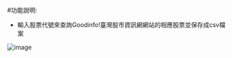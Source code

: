 #功能說明:
* 輸入股票代號來查詢Goodinfo!臺灣股市資訊網網站的相應股票並保存成csv檔案

![image](https://github.com/user-attachments/assets/43074414-5184-4d29-a804-221af60cbbe8)
